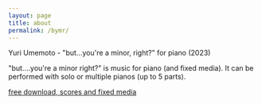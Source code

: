 ```yaml
---
layout: page
title: about
permalink: /bymr/
---
```


Yuri Umemoto - "but...you're a minor, right?" for piano (2023)  

"but....you're a minor right?" is music for piano (and fixed media). It can be performed with solo or multiple pianos (up to 5 parts).

[free download, scores and fixed media](https://drive.google.com/drive/folders/1xvguJbktrZImtwY2bzzdfZl_jCZk3H3O?usp=sharing/)
